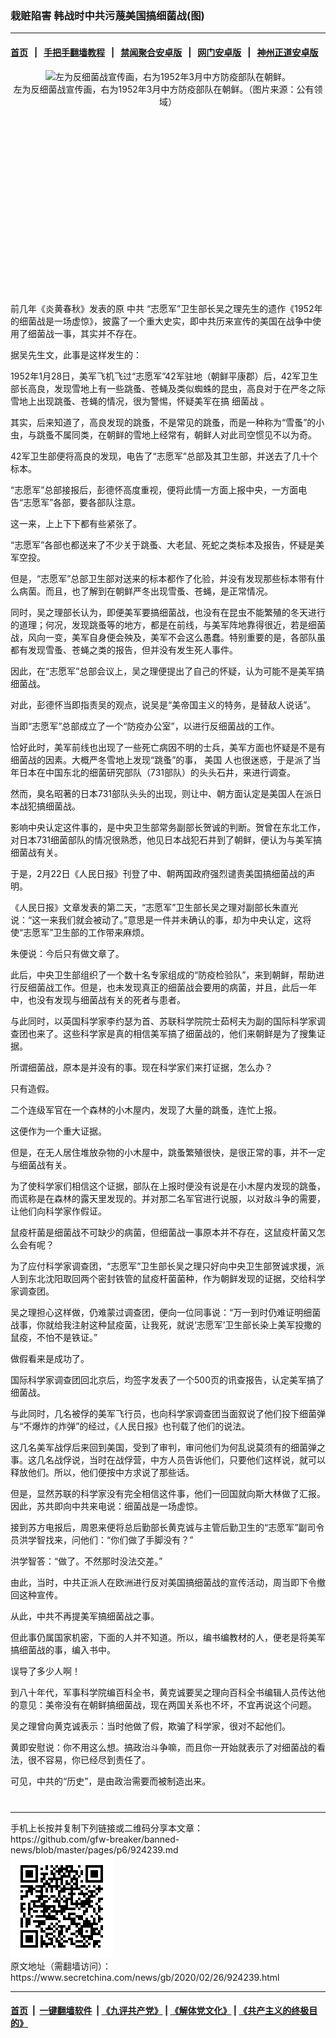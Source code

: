 ### 栽赃陷害 韩战时中共污蔑美国搞细菌战(图)
------------------------

#### [首页](https://github.com/gfw-breaker/banned-news/blob/master/README.md) &nbsp;&nbsp;|&nbsp;&nbsp; [手把手翻墙教程](https://github.com/gfw-breaker/guides/wiki) &nbsp;&nbsp;|&nbsp;&nbsp; [禁闻聚合安卓版](https://github.com/gfw-breaker/bn-android) &nbsp;&nbsp;|&nbsp;&nbsp; [网门安卓版](https://github.com/oGate2/oGate) &nbsp;&nbsp;|&nbsp;&nbsp; [神州正道安卓版](https://github.com/SzzdOgate/update) 



<div class="article_right" style="fone-color:#000">
 <p style="text-align:center">
  <img alt="左为反细菌战宣传画，右为1952年3月中方防疫部队在朝鲜。" src="//img3.secretchina.com/pic/2020/2-26/p2635563a344472442-ss.jpg" style="height:336px; width:600px"/>
  <br>
   左为反细菌战宣传画，右为1952年3月中方防疫部队在朝鲜。（图片来源：公有领域）
   <span id="hideid" name="hideid" style="color:red;display:none;">
    <span href="https://www.secretchina.com">
    </span>
   </span>
  </br>
 </p>
 <div id="txt-mid1-t21-2017">
  <ins class="adsbygoogle" data-ad-client="ca-pub-1276641434651360" data-ad-slot="2451032099" style="display:inline-block;width:336px;height:280px">
  </ins>
  <div id="SC-22xxx">
  </div>
 </div>
 <p>
  前几年《炎黄春秋》发表的原
  <span href="https://www.secretchina.com/news/gb/tag/中共" target="_blank">
   中共
  </span>
  “志愿军”卫生部长吴之理先生的遗作《1952年的细菌战是一场虚惊》，披露了一个重大史实，即中共历来宣传的美国在战争中使用了细菌战一事，其实并不存在。
  <span id="hideid" name="hideid" style="color:red;display:none;">
   <span href="https://www.secretchina.com">
   </span>
  </span>
 </p>
 <p>
  据吴先生文，此事是这样发生的：
 </p>
 <p>
  1952年1月28日，美军飞机飞过“志愿军”42军驻地（朝鲜平康郡）后，42军卫生部长高良，发现雪地上有一些跳蚤、苍蝇及类似蜘蛛的昆虫，高良对于在严冬之际雪地上出现跳蚤、苍蝇的情况，很为警惕，怀疑美军在搞
  <span href="https://www.secretchina.com/news/gb/tag/细菌战" target="_blank">
   细菌战
  </span>
  。
 </p>
 <p>
  其实，后来知道了，高良发现的跳蚤，不是常见的跳蚤，而是一种称为“雪蚤”的小虫，与跳蚤不属同类，在朝鲜的雪地上经常有，朝鲜人对此司空惯见不以为奇。
 </p>
 <p>
  42军卫生部便将高良的发现，电告了“志愿军”总部及其卫生部，并送去了几十个标本。
 </p>
 <p>
  “志愿军”总部接报后，彭德怀高度重视，便将此情一方面上报中央，一方面电告“志愿军”各部，要各部队注意。
 </p>
 <p>
  这一来，上上下下都有些紧张了。
 </p>
 <p>
  “志愿军”各部也都送来了不少关于跳蚤、大老鼠、死蛇之类标本及报告，怀疑是美军空投。
 </p>
 <p>
  但是，“志愿军”总部卫生部对送来的标本都作了化验，并没有发现那些标本带有什么病菌。而且，也了解到在朝鲜严冬出现雪蚤、苍蝇，是正常情况。
 </p>
 <p>
  同时，吴之理部长认为，即便美军要搞细菌战，也没有在昆虫不能繁殖的冬天进行的道理；何况，发现跳蚤等的地方，都是在前线，与美军阵地靠得很近，若是细菌战，风向一变，美军自身便会殃及，美军不会这么愚蠢。特别重要的是，各部队虽都有发现雪蚤、苍蝇之类的报告，但并没有发生死人事件。
 </p>
 <p>
  因此，在“志愿军”总部会议上，吴之理便提出了自己的怀疑，认为可能不是美军搞细菌战。
 </p>
 <p>
  对此，彭德怀当即指责吴的观点，说吴是“美帝国主义的特务，是替敌人说话”。
 </p>
 <p>
  当即“志愿军”总部成立了一个“防疫办公室”，以进行反细菌战的工作。
 </p>
 <p>
  恰好此时，美军前线也出现了一些死亡病因不明的士兵，美军方面也怀疑是不是有细菌战的因素。大概严冬雪地上发现“跳蚤”的事，
  <span href="https://www.secretchina.com/news/gb/tag/美国" target="_blank">
   美国
  </span>
  人也很迷惑，于是派了当年日本在中国东北的细菌研究部队（731部队）的头头石井，来进行调查。
 </p>
 <p>
  然而，臭名昭著的日本731部队头头的出现，则让中、朝方面认定是美国人在派日本战犯搞细菌战。
 </p>
 <p>
  影响中央认定这件事的，是中央卫生部常务副部长贺诚的判断。贺曾在东北工作，对日本731细菌部队的情况很熟悉，他见日本战犯石井到了朝鲜，便认为与美军搞细菌战有关。
 </p>
 <p>
  于是，2月22日《人民日报》刊登了中、朝两国政府强烈谴责美国搞细菌战的声明。
 </p>
 <p>
  《人民日报》文章发表的第二天，“志愿军”卫生部长吴之理对副部长朱直光说：“这一来我们就会被动了。”意思是一件并未确认的事，却为中央认定，这将使“志愿军”卫生部的工作带来麻烦。
 </p>
 <p>
  朱便说：今后只有做文章了。
 </p>
 <p>
  此后，中央卫生部组织了一个数十名专家组成的“防疫检验队”，来到朝鲜，帮助进行反细菌战工作。但是，也未发现真正的细菌战会要用的病菌，并且，此后一年中，也没有发现与细菌战有关的死者与患者。
 </p>
 <p>
  与此同时，以英国科学家李约瑟为首、苏联科学院院士茹柯夫为副的国际科学家调查团也来了。这些科学家是真的相信美军搞了细菌战的，他们来朝鲜是为了搜集证据。
 </p>
 <p>
  所谓细菌战，原本是并没有的事。现在科学家们来打证据，怎么办？
 </p>
 <p>
  只有造假。
 </p>
 <center>
  <div style="max-width: 632px;height:180px; display: none; text-align: center; margin: 0 auto; overflow: hidden;overflow-x: hidden;">
   <div id="taboola-midarticle-thumbnails" style="max-width: 632px;height:180px;overflow: hidden;overflow-x: hidden;">
   </div>
  </div>
  <div>
   <ins class="adsbygoogle" data-ad-client="ca-pub-1276641434651360" data-ad-format="fluid" data-ad-layout="in-article" data-ad-slot="5164544770" style="display:block; text-align:center;">
   </ins>
  </div>
 </center>
 <p>
  二个连级军官在一个森林的小木屋内，发现了大量的跳蚤，连忙上报。
 </p>
 <p>
  这便作为一个重大证据。
 </p>
 <p>
  但是，在无人居住堆放杂物的小木屋中，跳蚤繁殖很快，是很正常的事，并不一定与细菌战有关。
 </p>
 <p>
  为了使科学家们相信这个证据，部队在上报时便没有说是在小木屋内发现的跳蚤，而谎称是在森林的露天里发现的。并对那二名军官进行说服，以对敌斗争的需要，让他们向科学家作假证。
 </p>
 <p>
  鼠疫杆菌是细菌战不可缺少的病菌，但细菌战一事原本并不存在，这鼠疫杆菌又怎么会有呢？
 </p>
 <p>
  为了应付科学家调查团，“志愿军”卫生部长吴之理只好向中央卫生部贺诚求援，派人到东北沈阳取回两个密封铁管的鼠疫杆菌菌种，作为朝鲜发现的证据，交给科学家调查团。
 </p>
 <p>
  吴之理担心这样做，仍难蒙过调查团，便向一位同事说：“万一到时仍难证明细菌战事，你就给我注射这种鼠疫菌，让我死，就说‘志愿军’卫生部长染上美军投撒的鼠疫，不怕不是铁证。”
 </p>
 <center>
  <ins class="adsbygoogle" data-ad-client="ca-pub-1276641434651360" data-ad-format="fluid" data-ad-layout="in-article" data-ad-slot="3646767294" style="display:block; text-align:center;">
  </ins>
 </center>
 <p>
  做假看来是成功了。
 </p>
 <p>
  国际科学家调查团回北京后，均签字发表了一个500页的讯查报告，认定美军搞了细菌战。
 </p>
 <p>
  与此同时，几名被俘的美军飞行员，也向科学家调查团当面叙说了他们投下细菌弹与“不爆炸的炸弹”的经过，《人民日报》也刊载了他们的说法。
 </p>
 <p>
  这几名美军战俘后来回到美国，受到了审判，审问他们为何乱说莫须有的细菌弹之事。这几名战俘说，当时在战俘营，中方人员告诉他们，只要他们这样说，就可以释放他们。所以，他们便按中方求说了那些话。
 </p>
 <p>
  但是，显然苏联的科学家没有完全相信这件事，他们一回国就向斯大林做了汇报。因此，苏共即向中共来电说：细菌战是一场虚惊。
 </p>
 <p>
  接到苏方电报后，周恩来便将总后勤部长黄克诚与主管后勤卫生的“志愿军”副司令员洪学智找来，问他们：“你们做了手脚没有？”
 </p>
 <p>
  洪学智答：“做了。不然那时没法交差。”
 </p>
 <p>
  由此，当时，中共正派人在欧洲进行反对美国搞细菌战的宣传活动，周当即下令撤回这种宣传。
 </p>
 <p>
  从此，中共不再提美军搞细菌战之事。
 </p>
 <p>
  但此事仍属国家机密，下面的人并不知道。所以，编书编教材的人，便老是将美军搞细菌战的事，编入书中。
 </p>
 <p>
  误导了多少人啊！
 </p>
 <p>
  到八十年代，军事科学院编百科全书，黄克诚要吴之理向百科全书编辑人员传达他的意见：美帝没有在朝鲜搞细菌战，现在两国关系也不坏，不宜再说这个问题。
 </p>
 <p>
  吴之理曾向黄克诚表示：当时他做了假，欺骗了科学家，很对不起他们。
 </p>
 <p>
  黄即安慰说：你不用这么想。搞政治斗争嘛，而且你一开始就表示了对细菌战的看法，很不容易，你已经尽到责任了。
 </p>
 <p>
  可见，中共的“历史”，是由政治需要而被制造出来。
  <center>
   <div>
    <div id="txt-mid2-t22-2017" style="display: block;  max-height: 351px;  overflow: hidden;">
     <div id="SC-21xxx">
     </div>
     <ins class="adsbygoogle" data-ad-client="ca-pub-1276641434651360" data-ad-format="auto" data-ad-slot="4301710469" data-full-width-responsive="true" style="display:block">
     </ins>
    </div>
   </div>
  </center>
  <div style="padding-top:12px;">
  </div>
 </p>
</div>

<hr/>
手机上长按并复制下列链接或二维码分享本文章：<br/>
https://github.com/gfw-breaker/banned-news/blob/master/pages/p6/924239.md <br/>
<a href='https://github.com/gfw-breaker/banned-news/blob/master/pages/p6/924239.md'><img src='https://github.com/gfw-breaker/banned-news/blob/master/pages/p6/924239.md.png'/></a> <br/>
原文地址（需翻墙访问）：https://www.secretchina.com/news/gb/2020/02/26/924239.html


------------------------
#### [首页](https://github.com/gfw-breaker/banned-news/blob/master/README.md) &nbsp;|&nbsp; [一键翻墙软件](https://github.com/gfw-breaker/nogfw/blob/master/README.md) &nbsp;| [《九评共产党》](https://github.com/gfw-breaker/9ping.md/blob/master/README.md#九评之一评共产党是什么) | [《解体党文化》](https://github.com/gfw-breaker/jtdwh.md/blob/master/README.md) | [《共产主义的终极目的》](https://github.com/gfw-breaker/gczydzjmd.md/blob/master/README.md)


<img src='http://gfw-breaker.win/banned-news/pages/p6/924239.md' width='0px' height='0px'/>